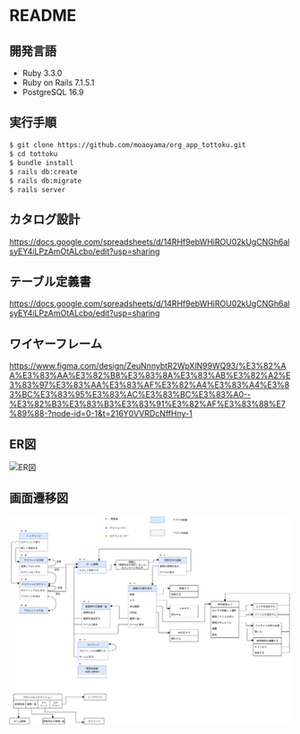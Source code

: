 # README
## 開発言語
* Ruby 3.3.0
* Ruby on Rails 7.1.5.1
* PostgreSQL 16.9
## 実行手順
```
$ git clone https://github.com/moaoyama/org_app_tottoku.git
$ cd tottoku
$ bundle install
$ rails db:create
$ rails db:migrate
$ rails server
```
## カタログ設計
https://docs.google.com/spreadsheets/d/14RHf9ebWHiROU02kUgCNGh6alsyEY4iLPzAmOtALcbo/edit?usp=sharing
## テーブル定義書
https://docs.google.com/spreadsheets/d/14RHf9ebWHiROU02kUgCNGh6alsyEY4iLPzAmOtALcbo/edit?usp=sharing
## ワイヤーフレーム
https://www.figma.com/design/ZeuNnnybtR2WpXlN99WQ93/%E3%82%AA%E3%83%AA%E3%82%B8%E3%83%8A%E3%83%AB%E3%82%A2%E3%83%97%E3%83%AA%E3%83%AF%E3%82%A4%E3%83%A4%E3%83%BC%E3%83%95%E3%83%AC%E3%83%BC%E3%83%A0--%E3%82%B3%E3%83%B3%E3%83%91%E3%82%AF%E3%83%88%E7%89%88-?node-id=0-1&t=216Y0VVRDcNffHny-1
## ER図
![ER図](ER図03.png)
## 画面遷移図
![画面遷移図](画面遷移図03.png)